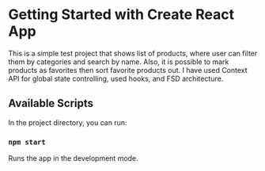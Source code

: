 # Getting Started with Create React App

This is a simple test project that shows list of products, where user can filter them by categories and search by name. Also, it is possible to mark products as favorites then sort favorite products out. 
I have used Context API for global state controlling, used hooks, and FSD architecture. 

## Available Scripts

In the project directory, you can run:

### `npm start`

Runs the app in the development mode.
